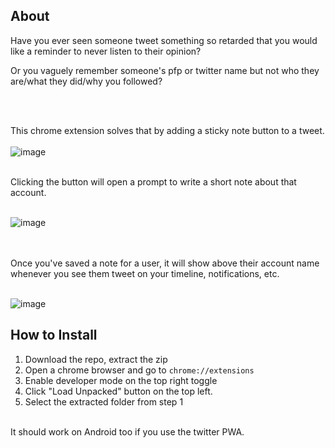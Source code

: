 ## About
Have you ever seen someone tweet something so retarded that you would like a reminder to never listen to their opinion?

Or you vaguely remember someone's pfp or twitter name but not who they are/what they did/why you followed?

<br><br>


This chrome extension solves that by adding a sticky note button to a tweet.
<br>
<br>
![image](https://github.com/user-attachments/assets/bf17c92e-ad5d-4567-967c-1723227a58ed)


<br>
Clicking the button will open a prompt to write a short note about that account.
<br>
<br>

![image](https://github.com/user-attachments/assets/95825d97-7b12-43bf-9d21-1ecc83154ee0)


<br>
<br>
Once you've saved a note for a user, it will show above their account name whenever you see them tweet on your timeline, notifications, etc.
<br>
<br>

![image](https://github.com/user-attachments/assets/b227c4b2-d7fe-4980-a043-af6ca6056294)

## How to Install

1. Download the repo, extract the zip
2. Open a chrome browser and go to `chrome://extensions`
3. Enable developer mode on the top right toggle
4. Click "Load Unpacked" button on the top left.
5. Select the extracted folder from step 1

<br>
It should work on Android too if you use the twitter PWA.
